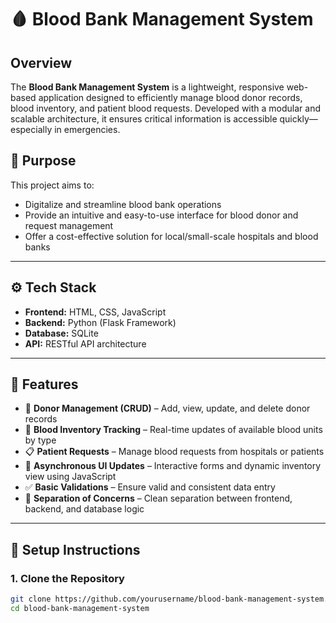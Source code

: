 # 🩸 Blood Bank Management System

## Overview

The **Blood Bank Management System** is a lightweight, responsive web-based application designed to efficiently manage blood donor records, blood inventory, and patient blood requests. Developed with a modular and scalable architecture, it ensures critical information is accessible quickly—especially in emergencies.

## 🎯 Purpose

This project aims to:
- Digitalize and streamline blood bank operations
- Provide an intuitive and easy-to-use interface for blood donor and request management
- Offer a cost-effective solution for local/small-scale hospitals and blood banks

---

## ⚙️ Tech Stack

- **Frontend:** HTML, CSS, JavaScript  
- **Backend:** Python (Flask Framework)  
- **Database:** SQLite  
- **API:** RESTful API architecture  

---

## 🚀 Features

- 📝 **Donor Management (CRUD)** – Add, view, update, and delete donor records  
- 🧪 **Blood Inventory Tracking** – Real-time updates of available blood units by type  
- 📋 **Patient Requests** – Manage blood requests from hospitals or patients  
- 🔁 **Asynchronous UI Updates** – Interactive forms and dynamic inventory view using JavaScript  
- ✅ **Basic Validations** – Ensure valid and consistent data entry  
- 🧩 **Separation of Concerns** – Clean separation between frontend, backend, and database logic  

---

## 🧰 Setup Instructions

### 1. Clone the Repository
```bash
git clone https://github.com/yourusername/blood-bank-management-system.git
cd blood-bank-management-system

